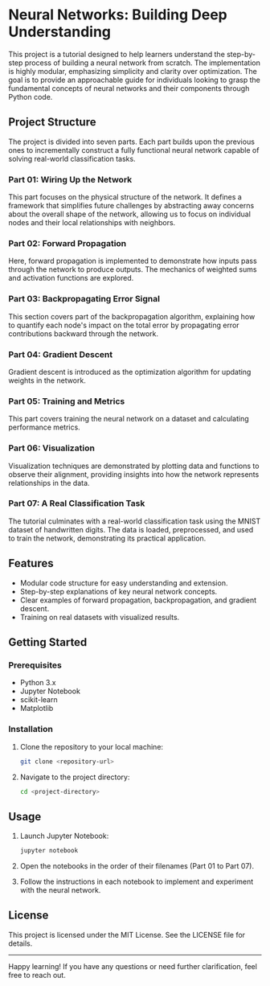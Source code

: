 # Neural Networks: Building Deep Understanding

This project is a tutorial designed to help learners understand the step-by-step process of building a neural network from scratch. The implementation is highly modular, emphasizing simplicity and clarity over optimization. The goal is to provide an approachable guide for individuals looking to grasp the fundamental concepts of neural networks and their components through Python code.

## Project Structure

The project is divided into seven parts. Each part builds upon the previous ones to incrementally construct a fully functional neural network capable of solving real-world classification tasks.

### **Part 01: Wiring Up the Network**

This part focuses on the physical structure of the network. It defines a framework that simplifies future challenges by abstracting away concerns about the overall shape of the network, allowing us to focus on individual nodes and their local relationships with neighbors. 

### **Part 02: Forward Propagation**

Here, forward propagation is implemented to demonstrate how inputs pass through the network to produce outputs. The mechanics of weighted sums and activation functions are explored.

### **Part 03: Backpropagating Error Signal**

This section covers part of the backpropagation algorithm, explaining how to quantify each node's impact on the total error by propagating error contributions backward through the network.&#x20;

### **Part 04: Gradient Descent**

Gradient descent is introduced as the optimization algorithm for updating weights in the network.&#x20;

### **Part 05: Training and Metrics**

This part covers training the neural network on a dataset and calculating performance metrics.

### **Part 06: Visualization**

Visualization techniques are demonstrated by plotting data and functions to observe their alignment, providing insights into how the network represents relationships in the data.

### **Part 07: A Real Classification Task**

The tutorial culminates with a real-world classification task using the MNIST dataset of handwritten digits. The data is loaded, preprocessed, and used to train the network, demonstrating its practical application.

## Features

- Modular code structure for easy understanding and extension.
- Step-by-step explanations of key neural network concepts.
- Clear examples of forward propagation, backpropagation, and gradient descent.
- Training on real datasets with visualized results.

## Getting Started

### Prerequisites

- Python 3.x
- Jupyter Notebook
- scikit-learn
- Matplotlib

### Installation

1. Clone the repository to your local machine:

   ```bash
   git clone <repository-url>
   ```

2. Navigate to the project directory:

   ```bash
   cd <project-directory>
   ```

## Usage

1. Launch Jupyter Notebook:

   ```bash
   jupyter notebook
   ```

2. Open the notebooks in the order of their filenames (Part 01 to Part 07).

3. Follow the instructions in each notebook to implement and experiment with the neural network.

## License

This project is licensed under the MIT License. See the LICENSE file for details.

---

Happy learning! If you have any questions or need further clarification, feel free to reach out.

